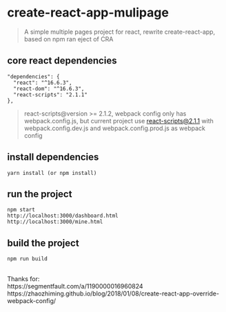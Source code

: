 # create-react-app-mulipage
> A simple multiple pages project for react, rewrite create-react-app, based on npm ran eject of CRA

## core react dependencies
```
"dependencies": {
  "react": "^16.6.3",
  "react-dom": "^16.6.3",
  "react-scripts": "2.1.1"
},
```
> react-scripts@version >= 2.1.2, webpack config only has webpack.config.js, but current project use react-scripts@2.1.1 with webpack.config.dev.js and webpack.config.prod.js as webpack config

## install dependencies
```
yarn install (or npm install)
```

## run the project
```
npm start
http://localhost:3000/dashboard.html
http://localhost:3000/mine.html
```

## build the project
```
npm run build
```

<br />
Thanks for:<br/>
https://segmentfault.com/a/1190000016960824 <br/>
https://zhaozhiming.github.io/blog/2018/01/08/create-react-app-override-webpack-config/  
